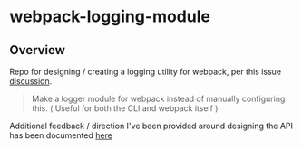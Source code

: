 # webpack-logging-module

## Overview
Repo for designing / creating a logging utility for webpack, per this issue [discussion](https://github.com/webpack/webpack-cli/issues/87).

> Make a logger module for webpack instead of manually configuring this. ( Useful for both the CLI and webpack itself )

Additional feedback / direction I've been provided around designing the API has been documented [here](https://github.com/thescientist13/webpack-logging-module/issues/1)